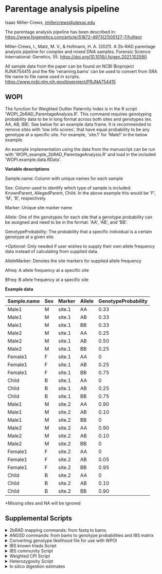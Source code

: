 # Parentage analysis pipeline

Isaac Miller-Crews, imillercrews@utexas.edu

The parentage analysis pipeline has been described in: https://www.fsigenetics.com/article/S1872-4973(21)00127-7/fulltext

Miller-Crews, I., Matz, M. V., & Hofmann, H. A. (2021). A 2b-RAD parentage analysis pipeline for complex and mixed DNA samples. Forensic Science International: Genetics, 55. https://doi.org/10.1016/j.fsigen.2021.102590

All sample data from the paper can be found on NCBI Bioproject RJNA754415 and the file 'renaming.bams' can be used to convert from SRA file name to file name used in scripts.
https://www.ncbi.nlm.nih.gov/bioproject/PRJNA754415

## WOPI

The function for Weighted Outlier Paternity Index is in the R script 'WOPI_2bRAD_ParentageAnalysis.R'. This command requires genotyping probability data to be in long format across both sites and genotypes (ex. AA, AB, BB). See below for an example data frame. It is recommended to remove sites with 'low info scores', that have equal probability to be any genotype at a specific site. For example, 'site.1' for 'Male1' in the below example.

An example implementation using the data from the manuscript can be run with 'WOPI_example_2bRAD_ParentageAnalysis.R' and load in the included 'WOPI.example.data.RData'.

**Variable descriptions**

Sample.name: Column with unique names for each sample

Sex: Column used to identify which type of sample is included: KnownParent, AllegedParent, Child. In the above example this would be 'F', 'M', 'B', respectively.

Marker: Unique site marker name

Allele: One of the genotypes for each site that a genotype probability can be assigned and need to be in the format: 'AA', 'AB', and 'BB'. 

GenotypeProbability: The probability that a specific individual is a certain genotype at a given site. 

_*Optional:_
Only needed if user wishes to supply their own allele frequency data instead of calculating from supplied data. 

AlleleMarker: Denotes the site markers for supplied allele frequency 

Afreq: A allele frequency at a specific site

Bfreq: B allele frequency at a specific site

**Example data**

| Sample.name  | Sex | Marker  | Allele | GenotypeProbability |
| ------------- | ------------- | ------------- | ------------- | ------------- |
| Male1  | M | site.1 | AA  | 0.33  |
| Male1  | M | site.1 | AB  | 0.33  |
| Male1  | M | site.1 | BB  | 0.33  |
| Male2  | M | site.1 | AA  | 0.25  |
| Male2  | M | site.1 | AB  | 0.50  |
| Male2  | M | site.1 | BB  | 0.25  |
| Female1  | F | site.1 | AA  | 0  |
| Female1  | F | site.1 | AB  | 0.25  |
| Female1  | F | site.1 | BB  | 0.75  |
| Child  | B | site.1 | AA  | 0  |
| Child  | B | site.1 | AB  | 0.25  |
| Child  | B | site.1 | BB  | 0.75  |
| Male1  | M | site.2 | AA  | 0.90  |
| Male1  | M | site.2 | AB  | 0.10  |
| Male1  | M | site.2 | BB  | 0  |
| Male2  | M | site.2 | AA  | 0.90  |
| Male2  | M | site.2 | AB  | 0.10  |
| Male2  | M | site.2 | BB  | 0  |
| Female1  | F | site.2 | AA  | 0  |
| Female1  | F | site.2 | AB  | 0.05  |
| Female1  | F | site.2 | BB  | 0.95  |
| Child  | B | site.2 | AA  | 0  |
| Child  | B | site.2 | AB  | 0.10  |
| Child  | B | site.2 | BB  | 0.90  |

*Missing sites and NA will be ignored 

## Supplemental Scripts

<details>
           <summary> 2bRAD mapping commands: from fastq to bams </summary>
           <p>Using command line script 'Bams_2bRAD_ParentageAnalysis.txt' goes from 2bRAD sequencing data as fastq files to output bams, with either a reference or reference-free de novo approach.  </p>
         </details>

<details>
           <summary> ANGSD commands: from bams to genotype probabilities and IBS matrix </summary>
           <p>Using command line script 'ANGSD_2bRAD_ParentageAnalysis.txt' goes from bam files to output genotype probabilities and IBS matrix using ANGSD.  </p>
         </details>
         
<details>
           <summary> Converting genotype likelihood file for use with WPOI </summary>
           <p>In the folder 'Filenames_2bRAD_ParentageAnalysis' are the R scripts and all files needed to generate appropriate sample files. This is mainly important for creating the 'data.geno.filter.trans.RData' from the genotype probabilities output from ANGSD in beagle file format. The first R script 'Create ID file for samples.R' is needed to create the 'bams.ind.csv' and 'bams.ind.geno.csv'. These files along with output from the ANGSD commands, 'filtered2.pos'and 'ddB.geno.likelihood.beagle', are used by the R script 'Pat geno likelihoods filtered.R' to generate the 'data.geno.filter.trans.RData' used in the WOPI example. To create the data used in the WOPI example from 'data.geno.filter.trans.RData' use the R script 'Create files for WOPI.R'.</p>
         </details>

<details>
           <summary> IBS known triads Script </summary>
           <p>In the folder 'IBS_2bRAD_ParentageAnalysis' are the R scripts and all files, including IBS matrices, needed to generate clustered IBS matrices for known triad samples. </p>
         </details>
         
<details>
           <summary> IBS community Script </summary>
           <p>In the folder 'IBS_community_scripts' are the R scripts and all files, including IBS matrices, needed to generate clustered IBS matrices for each naturalistic community. </p>
         </details>
         
<details>
           <summary> Weighted CPI Script </summary>
           <p>An attempt at a more traditional CPI paternity test utilizing the function PaternityIndex can be found in the R scripts 'Phase 1 Tank Examples Pat geno likelihoods filtered.R' and 'Phase 2 Tank Examples Pat geno likelihoods filtered.R' found in the folder 'CPI.test'.</p>
         </details>      
<details>
           <summary> Heterozygosity Script </summary>
           <p>To calculate heterozygosity statistics from bam files use 'README_2bRAD_ParentageAnalysis_Heterozygosity.txt'. </p>
         </details>
         
<details>
           <summary> In silico digestion estimates </summary>
           <p>Using command line script 'Digestion_estimates_2bRAD_ParentageAnalysis.txt' to get a rough estimate of the number of digestion sites in a reference genome and the number of reads per sample with a digestion site present.  </p>
         </details>
